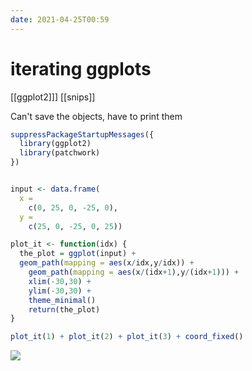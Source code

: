 ```yaml
---
date: 2021-04-25T00:59
---
```


# iterating ggplots

[[ggplot2]]]
[[snips]]

Can't save the objects, have to print them


``` r
suppressPackageStartupMessages({
  library(ggplot2)
  library(patchwork)
})


input <- data.frame(
  x =
    c(0, 25, 0, -25, 0),
  y =
    c(25, 0, -25, 0, 25))

plot_it <- function(idx) {
  the_plot = ggplot(input) +
  geom_path(mapping = aes(x/idx,y/idx)) +
    geom_path(mapping = aes(x/(idx+1),y/(idx+1))) +
    xlim(-30,30) +
    ylim(-30,30) +
    theme_minimal() 
    return(the_plot)
}

plot_it(1) + plot_it(2) + plot_it(3) + coord_fixed()
```

![](https://i.imgur.com/jpuQLqX.png)
